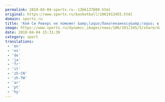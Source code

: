 ```yaml
---
permalink: 2018-04-04-sports.ru--1266137889.html
original: https://www.sports.ru/basketball/1061913455.html
domain: sports.ru
title: 'Кей Си Риверс не поможет &amp;laquo;Панатинаикосу&amp;raquo; в матче с &amp;laquo;Миланом&amp;raquo;'
image: https://www.sports.ru/dynamic_images/news/106/191/345/5/share/4ae093.png
date: 2018-04-04 15:31:39
category: sport
translations: 
 - 'en'
 - 'es'
 - 'de'
 - 'ja'
 - 'fr'
 - 'it'
 - 'zh-CN'
 - 'zh-TW'
 - 'ar'
 - 'pt'
 - 'hy'
---
```


